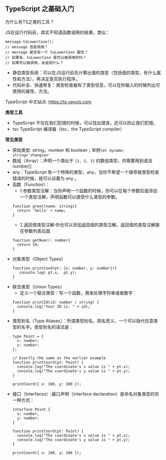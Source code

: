 TypeScript 之基础入门
---
为什么有TS之类的工具？

JS在运行代码前，其实不知道函数调用的结果。类似：
```
message.toLowerCase();
// message 否能调用？
// message 是否有一个 toLowerCase 属性？
// 如果有，toLowerCase 是可以被调用的吗？
// 如果可以被调用，会返回什么？
```
- 静态类型系统：可以在JS运行前先计算出值的类型（包括值的类型，有什么属性和方法），再决定是否执行程序。
- 代码补全、快速修复：类型检查器有了类型信息，可以在你输入的时候列出可使用的属性、方法。


TypeScript 中文站点: <https://ts.yayujs.com>

**类型工具**
- TypeScript 不仅在我们犯错的时候，可以找出错误，还可以防止我们犯错。
- tsc TypeScript 编译器（tsc，the TypeScript compiler）

**常见类型**
- 原始类型: string，number 和 boolean；举例`let myname: string='zhangsan' `
- 数组（Array）：声明一个类似于 `[1, 2, 3]` 的数组类型，你需要用到语法 number[]
- any：TypeScript 有一个特殊的类型，any，当你不希望一个值导致类型检查错误的时候，就可以设置为 any 。
- 函数（Function）：
   - 1.参数类型注解：当你声明一个函数的时候，你可以在每个参数后面添加一个类型注解，声明函数可以接受什么类型的参数。
   ```
   function greet(name: string){
     return 'hello' + name;
   }
   ```
   - 2.返回值类型注解:你也可以添加返回值的类型注解。返回值的类型注解跟在参数列表后面
   ```
   function getNum(): number{
     return 34;
   }
   ```
- 对象类型（Object Types）
   ```
   function printCood(pt: {x: number, y: number}){
      console.log( pt.x,  pt.y);
   }
   ```
- 联合类型（Union Types）
   - 定义一个联合类型：写一个函数，用来处理字符串或者数字：
   ```
   function printId(id: number | string) {
     console.log("Your ID is: " + id);
   }
   ```
- 类型别名（Type Aliases）：所谓类型别名，顾名思义，一个可以指代任意类型的名字。类型别名的语法是：
   ```
   type Point = {
     x: number;
     y: number;
   };
    
   // Exactly the same as the earlier example
   function printCoord(pt: Point) {
     console.log("The coordinate's x value is " + pt.x);
     console.log("The coordinate's y value is " + pt.y);
   }
    
   printCoord({ x: 100, y: 100 });
   ```
- 接口（Interfaces）:接口声明（interface declaration）是命名对象类型的另一种方式：
   ```
   interface Point {
     x: number;
     y: number;
   }
    
   function printCoord(pt: Point) {
     console.log("The coordinate's x value is " + pt.x);
     console.log("The coordinate's y value is " + pt.y);
   }
    
   printCoord({ x: 100, y: 100 });
   ```
